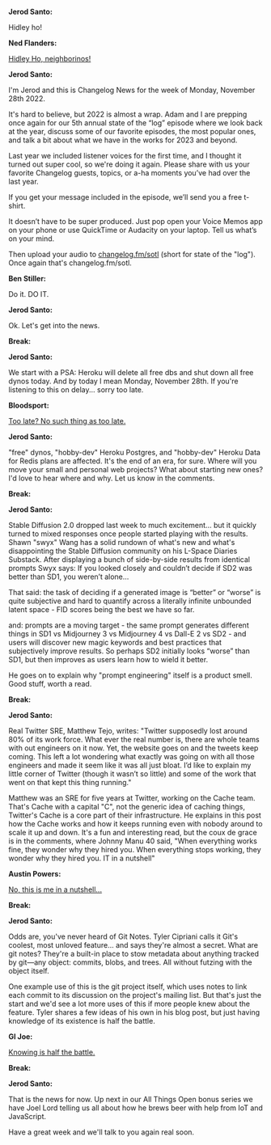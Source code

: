 **Jerod Santo:**

Hidley ho!

**Ned Flanders:**

[Hidley Ho, neighborinos!](https://www.youtube.com/watch?v=o_YBngq5mc0)

**Jerod Santo:**

I'm Jerod and this is Changelog News for the week of Monday, November 28th 2022.

It's hard to believe, but 2022 is almost a wrap. Adam and I are prepping once again for our 5th annual state of the “log” episode where we look back at the year, discuss some of our favorite episodes, the most popular ones, and talk a bit about what we have in the works for 2023 and beyond.

Last year we included listener voices for the first time, and I thought it turned out super cool, so we're doing it again. Please share with us your favorite Changelog guests, topics, or a-ha moments you’ve had over the last year.

If you get your message included in the episode, we’ll send you a free t-shirt.

It doesn’t have to be super produced. Just pop open your Voice Memos app on your phone or use QuickTime or Audacity on your laptop. Tell us what’s on your mind.

Then upload your audio to [changelog.fm/sotl](https://changelog.fm/sotl) (short for state of the "log"). Once again that's changelog.fm/sotl.

**Ben Stiller:**

Do it. DO IT.

**Jerod Santo:**

Ok. Let's get into the news.

**Break:**

**Jerod Santo:**

We start with a PSA: Heroku will delete all free dbs and shut down all free dynos today. And by today I mean Monday, November 28th. If you're listening to this on delay... sorry too late.

**Bloodsport:**

[Too late? No such thing as too late.](https://www.youtube.com/watch?v=lMYZX50ILMc)

**Jerod Santo:**

"free" dynos, "hobby-dev" Heroku Postgres, and "hobby-dev" Heroku Data for Redis plans are affected. It's the end of an era, for sure. Where will you move your small and personal web projects? What about starting new ones? I'd love to hear where and why. Let us know in the comments.

**Break:**

**Jerod Santo:**

Stable Diffusion 2.0 dropped last week to much excitement... but it quickly turned to mixed responses once people started playing with the results. Shawn "swyx" Wang has a solid rundown of what's new and what's disappointing the Stable Diffusion community on his L-Space Diaries Substack. After displaying a bunch of side-by-side results from identical prompts Swyx says: If you looked closely and couldn’t decide if SD2 was better than SD1, you weren’t alone...

That said: the task of deciding if a generated image is “better” or “worse” is quite subjective and hard to quantify across a literally infinite unbounded latent space - FID scores being the best we have so far.

and: prompts are a moving target - the same prompt generates different things in SD1 vs Midjourney 3 vs Midjourney 4 vs Dall-E 2 vs SD2 - and users will discover new magic keywords and best practices that subjectively improve results. So perhaps SD2 initially looks “worse” than SD1, but then improves as users learn how to wield it better.

He goes on to explain why "prompt engineering" itself is a product smell. Good stuff, worth a read.

**Break:**

**Jerod Santo:**

Real Twitter SRE, Matthew Tejo, writes: "Twitter supposedly lost around 80% of its work force. What ever the real number is, there are whole teams with out engineers on it now. Yet, the website goes on and the tweets keep coming. This left a lot wondering what exactly was going on with all those engineers and made it seem like it was all just bloat. I’d like to explain my little corner of Twitter (though it wasn’t so little) and some of the work that went on that kept this thing running."

Matthew was an SRE for five years at Twitter, working on the Cache team. That's Cache with a capital "C", not the generic idea of caching things, Twitter's Cache is a core part of their infrastructure. He explains in this post how the Cache works and how it keeps running even with nobody around to scale it up and down. It's a fun and interesting read, but the coux de grace is in the comments, where Johnny Manu 40 said, "When everything works fine, they wonder why they hired you. When everything stops working, they wonder why they hired you. IT in a nutshell"

**Austin Powers:**

[No, this is me in a nutshell...](https://www.youtube.com/watch?v=rsmfH0On_ds)

**Break:**

**Jerod Santo:**

Odds are, you've never heard of Git Notes. Tyler Cipriani calls it Git's coolest, most unloved feature... and says they're almost a secret. What are git notes? They're a built-in place to stow metadata about anything tracked by git—any object: commits, blobs, and trees. All without futzing with the object itself.

One example use of this is the git project itself, which uses notes to link each commit to its discussion on the project's mailing list. But that's just the start and we'd see a lot more uses of this if more people knew about the feature. Tyler shares a few ideas of his own in his blog post, but just having knowledge of its existence is half the battle.

**GI Joe:**

[Knowing is half the battle.](https://www.youtube.com/watch?v=pele5vptVgc)

**Break:**

**Jerod Santo:**

That is the news for now. Up next in our All Things Open bonus series we have Joel Lord telling us all about how he brews beer with help from IoT and JavaScript.

Have a great week and we'll talk to you again real soon.
